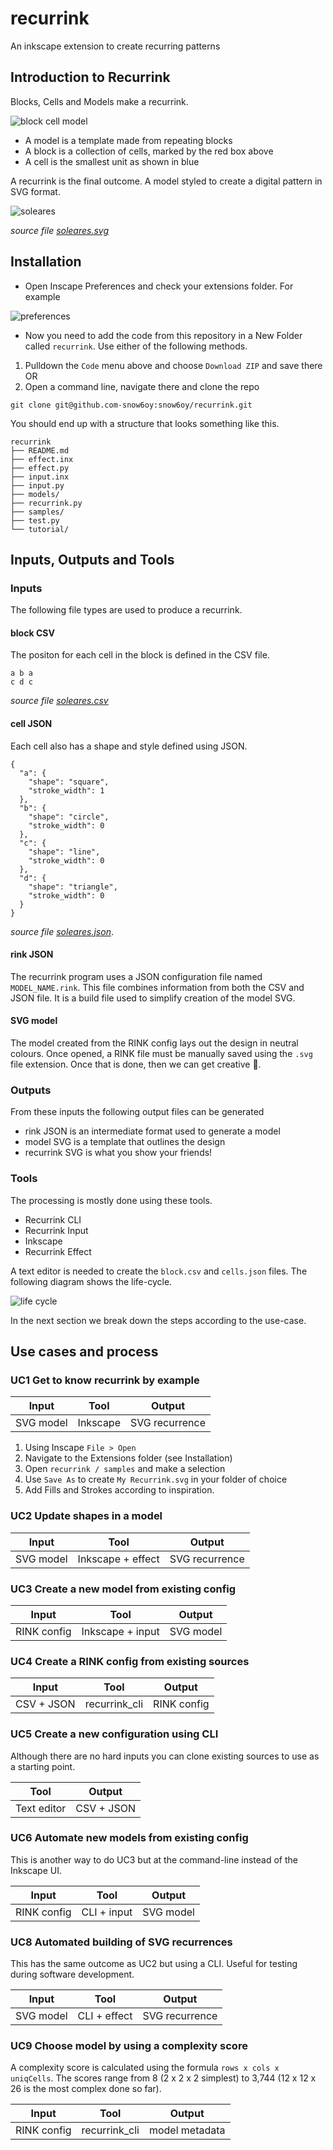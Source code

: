 # recurrink
An inkscape extension to create recurring patterns

## Introduction to Recurrink
Blocks, Cells and Models make a recurrink.

![block cell model](./tutorial/classBlockModel.svg)

- A model is a template made from repeating blocks
- A block is a collection of cells, marked by the red box above
- A cell is the smallest unit as shown in blue

A recurrink is the final outcome. A model styled to create a digital pattern in SVG format.

![soleares](./tutorial/soleares.svg)

_source file [soleares.svg](./samples/soleares.svg)_


## Installation

- Open Inscape Preferences and check your extensions folder. For example

![preferences](./tutorial/preferences.svg)

- Now you need to add the code from this repository in a New Folder called `recurrink`. Use either of the following methods.
1. Pulldown the `Code` menu above and choose `Download ZIP` and save there OR
1. Open a command line, navigate there and clone the repo
```
git clone git@github.com-snow6oy:snow6oy/recurrink.git
```
You should end up with a structure that looks something like this.
```
recurrink
├── README.md
├── effect.inx
├── effect.py
├── input.inx
├── input.py
├── models/
├── recurrink.py
├── samples/
├── test.py
└── tutorial/
```

## Inputs, Outputs and Tools

### Inputs
The following file types are used to produce a recurrink.

#### block CSV
The positon for each cell in the block is defined in the CSV file. 
```
a b a
c d c
```
_source file [soleares.csv](models/soleares.csv)_
#### cell JSON 
Each cell also has a shape and style defined using JSON. 
```
{
  "a": {
    "shape": "square",
    "stroke_width": 1
  },
  "b": {
    "shape": "circle",
    "stroke_width": 0
  },
  "c": {
    "shape": "line",
    "stroke_width": 0
  },
  "d": {
    "shape": "triangle",
    "stroke_width": 0
  }
}
```
_source file [soleares.json](models/soleares.json)_.
#### rink JSON
The recurrink program uses a JSON configuration file named `MODEL_NAME.rink`. This file combines information from both the CSV and JSON file. It is a build file used to simplify creation of the model SVG.

#### SVG model
The model created from the RINK config lays out the design in neutral colours. Once opened, a RINK file must be manually saved using the `.svg` file extension. Once that is done, then we can get creative :gift:.

### Outputs
From these inputs the following output files can be generated
- rink JSON is an intermediate format used to generate a model
- model SVG is a template that outlines the design
- recurrink SVG is what you show your friends!

### Tools
The processing is mostly done using these tools.

- Recurrink CLI
- Recurrink Input
- Inkscape
- Recurrink Effect

A text editor is needed to create the `block.csv` and `cells.json` files. The following diagram shows the life-cycle.

![life cycle](./tutorial/lifeCycle.svg)

In the next section we break down the steps according to the use-case.

## Use cases and process
### UC1 Get to know recurrink by example

| Input | Tool | Output |
| ---   | ---  | --- |
|SVG model | Inkscape | SVG recurrence|

1. Using Inscape `File > Open`
1. Navigate to the Extensions folder (see Installation)
1. Open `recurrink / samples` and make a selection
1. Use `Save As` to create `My Recurrink.svg` in your folder of choice
1. Add Fills and Strokes according to inspiration.

### UC2 Update shapes in a model

| Input | Tool | Output |
| ---   | ---  | --- |
| SVG model | Inkscape + effect | SVG recurrence|

### UC3 Create a new model from existing config

| Input | Tool | Output |
| ---   | ---  | --- |
|RINK config | Inkscape + input | SVG model|

### UC4 Create a RINK config from existing sources

| Input | Tool | Output |
| ---   | ---  | --- |
|CSV + JSON | recurrink\_cli | RINK config|

### UC5 Create a new configuration using CLI
Although there are no hard inputs you can clone existing sources to use as a starting point.

| Tool | Output |
| ---  | --- |
|Text editor | CSV + JSON|

### UC6 Automate new models from existing config
This is another way to do UC3 but at the command-line instead of the Inkscape UI.

| Input | Tool | Output |
| ---   | ---  | --- |
|RINK config | CLI + input | SVG model|

### UC8 Automated building of SVG recurrences
This has the same outcome as UC2 but using a CLI. Useful for testing during software development.

| Input | Tool | Output |
| ---   | ---  | --- |
|SVG model | CLI + effect | SVG recurrence|

### UC9 Choose model by using a complexity score
A complexity score is calculated using the formula `rows x cols x uniqCells`.
The scores range from 8 (2 x 2 x 2 simplest) to 3,744 (12 x 12 x 26 is the most complex done so far).

| Input | Tool | Output |
| ---   | ---  | --- |
|RINK config | recurrink\_cli | model metadata|
